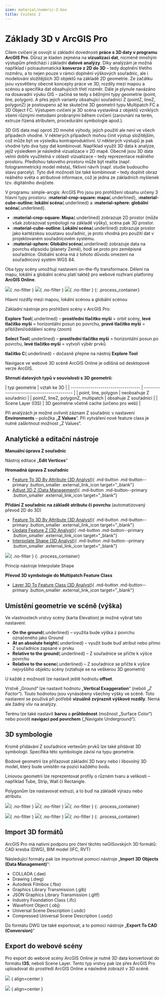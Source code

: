 ```yaml
---
icon: material/numeric-2-box
title: Cvičení 2
---
```


# Základy 3D v ArcGIS Pro

Cílem cvičení je osvojit si základní dovednosti **práce s 3D daty v programu ArcGIS Pro**. Důraz je kladen zejména na **vizualizaci dat**, nicméně mnohým výstupům předchází i základní **datové analýzy**. Díky analýzám je možná například i poloautomatická **konverze z 2D do 3D** – tedy doplnění třetího rozměru, a to nejen pouze v rámci doplnění výškových souřadnic, ale i modelování složitějších 3D objektů na základě 2D geometrie.
Ze začátku jsou vysvětleny obecné koncepty práce ve 3D, rozdíly mezi mapou a scénou a specifika dat obsahujících třetí rozměr. Dále je plynule navázáno na dosavadní výuku GIS – začíná se tedy s běžnými typy geometrie (point, line, polygon). A přes jejich varianty obsahující souřadnici Z (pointZ, lineZ, polygonZ) je postoupeno až ke skutečné 3D geometrii typu Multipatch FC a 3D Object FC. Výstupem cvičení je 3D scéna vystavěná z objektů vzniklých všemi různými metodami probranými během cvičení (zarovnání na terén, extruze řízená atributem, procedurální symbologie apod.).

3D GIS data mají oproti 2D mnohé výhody, jejich použití ale není ve všech případech vhodné. V některých případech mohou činit výstup složitějším, což může být ve výsledku kontraproduktivní. U některých výstupů je pak vhodné tyto dva typy dat kombinovat. Například využít 3D data k analýze, jejíž výsledkem je následně vizualizace v 2D mapě. Obecně jsou 3D data velmi dobře využitelná v oblasti vizualizace – tedy reprezentace reálného prostoru. Předlohou takového prostoru může být realita (např. fotogrammetrický model města), fiktivní návrh (např. studie budoucího stavu parcely). Tyto dvě možnosti lze také kombinovat – tedy doplnit obraz reálného světa o atributové informace, což je jedna ze základních myšlenek tzv. digitálního dvojčete.

V programu :simple-arcgis: ArcGIS Pro jsou pro prohlížení obsahu určeny 3 hlavní typy prostoru: **:material-crop-square: mapa**{.underlined}, **:material-cube-outline: lokální scéna**{.underlined} a **:material-sphere: globální scéna**{.underlined}.

- **:material-crop-square: Mapa**{.underlined} zobrazuje 2D prostor (může však zobrazovat symbologii na základě výšky), scéna pak 3D prostor.
- **:material-cube-outline: Lokální scéna**{.underlined} zobrazuje prostor jako kartézskou soustavu souřadnic, je proto vhodná pro použití dat v projektovaném souřadnicovém systému.
- **:material-sphere: Globální scéna**{.underlined} zobrazuje data na povrchu elipsoidu (planety Země), hodí se proto pro zeměpisné souřadnice. Globální scéna má z tohoto důvodu omezení na souřadnicový systém WGS 84.

Oba typy scény umožňují nastavení on-the-fly transformace. Dělení na mapu, lokální a globální scénu platí taktéž pro webové rozhraní platformy **ArcGIS Online**.

![](https://pro.arcgis.com/en/pro-app/latest/help/mapping/map-authoring/GUID-C919C6C3-45AE-46EC-862D-024066AC55B7-web.png){ .no-filter }
![](https://pro.arcgis.com/en/pro-app/latest/help/mapping/map-authoring/GUID-C1BD50ED-F744-4387-9C8A-6E3FCB3EB2D3-web.png){ .no-filter }
![](https://pro.arcgis.com/en/pro-app/latest/help/mapping/map-authoring/GUID-9FA7B348-A8BE-46D5-A645-9CE4FF35D678-web.png){ .no-filter }
{: .process_container}

<figcaption markdown>Hlavní rozdíly mezi mapou, lokální scénou a globální scénou</figcaption>

Základní nástroje pro prohlížení scény v ArcGIS Pro:

**Explore Tool**{.underlined} – **prostřední tlačítko myši** = orbit scény, **levé tlačítko myši** = horizontální posun po povrchu, **pravé tlačítko myši** = přiblížení/oddálení scény (zoom)

**Select Tool**{.underlined} – **prostřední tlačítko myši** = horizontální posun po povrchu, **levé tlačítko myši** = vytvoří výběr prvků

**tlačítko C**{.underlined} – dočasně přepne na nástroj **Explore Tool**

Navigace ve webové 3D scéně ArcGIS Online je odlišná od desktopové verze ArcGIS.

**Shrnutí datových typů v souvislosti s 3D geometrií:**

<div class="table_small_padding table_centered" markdown>
| typ geometrie                       | vztah ke 3D                                |
| ----------------------------------- | ------------------------------------------ |
| point, line, polygon                | neobsahuje Z souřadnici                    |
| pointZ, lineZ, polygonZ, multipatch | obsahuje Z souřadnici                      |
| Scene Layer (I3S)                   | 3D geometrie včetně cache (určeno pro web) |
</div>

Při analýzách je možné ovlivnit záznam Z souřadnic v nastavení **Environments** – položka „**Z Values**“. Při vytváření nové feature class je nutné zaškrtnout možnost „Z Values“.

## Analytické a editační nástroje

**Manuální úprava Z souřadnic**

Nástroj editace „**Edit Vertices**“

**Hromadná úprava Z souřadnic**

- [Feature To 3D By Attribute (3D Analyst)](https://pro.arcgis.com/en/pro-app/latest/tool-reference/3d-analyst/feature-to-3d-by-attribute.htm){ .md-button .md-button--primary .button_smaller .external_link_icon target="\_blank"}
- [Adjust 3D Z (Data Management)](https://pro.arcgis.com/en/pro-app/3.3/tool-reference/data-management/adjust-3d-z.htm){ .md-button .md-button--primary .button_smaller .external_link_icon target="\_blank"}

**Přidání Z souřadnic na základě atributu či povrchu** (automatizovaný převod 2D do 3D)

- [Feature To 3D By Attribute (3D Analyst)](https://pro.arcgis.com/en/pro-app/latest/tool-reference/3d-analyst/feature-to-3d-by-attribute.htm){ .md-button .md-button--primary .button_smaller .external_link_icon target="\_blank"}
- [Update Feature Z (3D Analyst)](https://pro.arcgis.com/en/pro-app/latest/tool-reference/3d-analyst/update-feature-z.htm){ .md-button .md-button--primary .button_smaller .external_link_icon target="\_blank"}
- [Interpolate Shape (3D Analyst)](https://pro.arcgis.com/en/pro-app/latest/tool-reference/3d-analyst/interpolate-shape.htm){ .md-button .md-button--primary .button_smaller .external_link_icon target="\_blank"}

![](https://pro.arcgis.com/en/pro-app/latest/tool-reference/3d-analyst/GUID-395A1FD0-3BB6-4247-B8E5-0AADBE6B2633-web.gif){ .no-filter }
{: .process_container}

<figcaption markdown>Princip nástroje Interpolate Shape</figcaption>

**Převod 3D symbologie do Multipatch Feature Class**

- [Layer 3D To Feature Class (3D Analyst)](https://pro.arcgis.com/en/pro-app/latest/tool-reference/3d-analyst/layer-3d-to-feature-class.htm){ .md-button .md-button--primary .button_smaller .external_link_icon target="\_blank"}

## Umístění geometrie ve scéně (výška)

Ve vlastnostech vrstvy scény (karta Elevation) je možné vybrat tato nastavení:

- **On the ground**{.underlined} – využita bude výška z povrchu označeného jako Ground
- **At an absolute height**{.underlined} – využit bude buď atribut nebo přímo Z souřadnice zapsané v prvku
- **Relative to the ground**{.underlined} – Z souřadnice se přičte k výšce povrchu
- **Relative to the scene**{.underlined} – Z souřadnice se přičte k výšce nejvyššího objektu scény (vztahuje se na veškerou 3D geometrii)

U každé z možností lze nastavit ještě hodnotu **offset**.

Vrstvě „Ground“ lze nastavit hodnotu „**Vertical Exaggeration**“ (neboli „*Z Factor*“). Touto hodnotou jsou vynásobeny všechny výšky ve scéně. Toto nastavení se používá při potřebě **vizuálně zvýraznit výškové rozdíly**. Nemá ale žádný vliv na analýzy.

Terénu lze také nastavit **barvu** a **průhlednost** (možnost „Surface Color“) nebo povolit **navigaci pod povrchem** („Navigate Underground“).

## 3D symbologie

Kromě přidávání Z souřadnice vertexům prvků lze také přidávat 3D symbologii. Specifika této symbologie závisí na typu geometrie.

Bodové geometrii lze přiřazovat základní 3D tvary nebo i libovolný 3D model, který bude umístěn na pozici každého bodu.

Liniovou geometrii lze reprezentovat profily o různém tvaru a velikosti – například Tube, Strip, Wall či Rectangle.

Polygonům lze nastavovat extruzi, a to buď na základě výrazu nebo atributu.

![](https://webapps-cdn.esri.com/CDN/support-site/technical-articles-images/000016699/00N39000003LL2C-0EM390000019ftT.png){ .no-filter }
![](https://learn.arcgis.com/en/projects/improve-3d-thematic-symbology/GUID-6EEC4448-84C0-423D-BE13-00090EB209A8-web.png){ .no-filter }
![](https://doc.arcgis.com/en/3d/workflows/visualization/GUID-01B6DBA2-31DB-4F32-9238-EACD018B2CEE-web.png){ .no-filter }
{: .process_container}

![](https://doc.arcgis.com/en/3d/workflows/visualization/GUID-DA1C8995-52EC-437C-A6A6-A4B90AA06D5F-web.png){ .no-filter }
![](https://developers.arcgis.com/javascript/latest/assets/img/apiref/symbols/symbols-3d-path.png){ .no-filter }
![](https://developers.arcgis.com/javascript/latest/static/130ef1cee05caa777ae180aa0cd58756/e05eb/street-lamp.png){ .no-filter }
{: .process_container}

## Import 3D formátů

ArcGIS Pro má nativní podporu pro čtení těchto neGISovských 3D formátů: CAD kresba (DWG), BIM model (IFC, RVT)

Následující formáty pak lze importovat pomocí nástroje „**Import 3D Objects (Data Management)**“:

- COLLADA (.dae)
- Drawing (.dwg)
- Autodesk Filmbox (.fbx)
- Graphics Library Transmission (.glb)
- JSON Graphics Library Transmission (.gltf)
- Industry Foundation Class (.ifc)
- Wavefront Object (.obj)
- Universal Scene Description (.usdc)
- Compressed Universal Scene Description (.usdz)

Do formátu DWG lze také exportovat, a to pomocí nástroje „**Export To CAD (Conversion)**“

## Export do webové scény

Pro export do webové scény ArcGIS Online je nutné 3D data konvertovat do formátu **I3S**, neboli Scene Layer. Tento typ vrstvy pak lze přes ArcGIS Pro uploadovat do prostředí ArcGIS Online a následně zobrazit v 3D scéně.

![](https://www.esri.com/arcgis-blog/wp-content/uploads/2022/06/OSM-3D-layers.gif)
{ align=center }

![](https://www.esri.com/arcgis-blog/wp-content/uploads/2022/06/snow_7.gif)
{ align=center }
